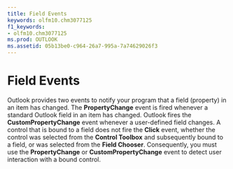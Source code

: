 ```yaml
---
title: Field Events
keywords: olfm10.chm3077125
f1_keywords:
- olfm10.chm3077125
ms.prod: OUTLOOK
ms.assetid: 05b13be0-c964-26a7-995a-7a74629026f3
---
```



# Field Events



Outlook provides two events to notify your program that a field (property) in an item has changed. The  **PropertyChange** event is fired whenever a standard Outlook field in an item has changed. Outlook fires the **CustomPropertyChange** event whenever a user-defined field changes.
A control that is bound to a field does not fire the  **Click** event, whether the control was selected from the **Control Toolbox** and subsequently bound to a field, or was selected from the **Field Chooser**. Consequently, you must use the  **PropertyChange** or **CustomPropertyChange** event to detect user interaction with a bound control.

